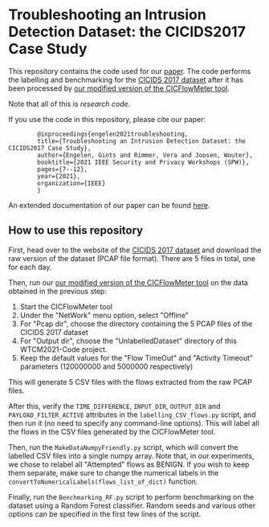 # Troubleshooting an Intrusion Detection Dataset: the CICIDS2017 Case Study

This repository contains the code used for our [paper](https://downloads.distrinet-research.be/WTMC2021/Resources/wtmc2021_Engelen_Troubleshooting.pdf). 
The code performs the labelling and benchmarking for the [CICIDS 2017 dataset](https://www.unb.ca/cic/datasets/ids-2017.html)
 after it has been processed by [our modified version of the CICFlowMeter tool](https://github.com/GintsEngelen/CICFlowMeter). 

Note that all of this is *research code*.

If you use the code in this repository, please cite our paper:

            @inproceedings{engelen2021troubleshooting,
            title={Troubleshooting an Intrusion Detection Dataset: the CICIDS2017 Case Study},
            author={Engelen, Gints and Rimmer, Vera and Joosen, Wouter},
            booktitle={2021 IEEE Security and Privacy Workshops (SPW)},
            pages={7--12},
            year={2021},
            organization={IEEE}
            }

An extended documentation of our paper can be found [here](https://downloads.distrinet-research.be/WTMC2021/).

## How to use this repository

First, head over to the website of the [CICIDS 2017 dataset](https://www.unb.ca/cic/datasets/ids-2017.html) and download 
the raw version of the dataset (PCAP file format). There are 5 files in total, one for each day. 

Then, run our [our modified version of the CICFlowMeter tool](https://github.com/GintsEngelen/CICFlowMeter) on the data
obtained in the previous step:
 
1. Start the CICFlowMeter tool
2. Under the "NetWork" menu option, select "Offline"
3. For "Pcap dir", choose the directory containing the 5 PCAP files of the CICIDS 2017 dataset
4. For "Output dir", choose the "UnlabelledDataset" directory of this WTCM2021-Code project.
5. Keep the default values for the "Flow TimeOut" and "Activity Timeout" parameters (120000000 and 5000000 respectively)

This will generate 5 CSV files with the flows extracted from the raw PCAP files. 

After this, verify the `TIME_DIFFERENCE`, `INPUT_DIR`, `OUTPUT_DIR` and `PAYLOAD_FILTER_ACTIVE` attributes in the 
`labelling_CSV_flows.py` script, and then run it (no need to specify any command-line options). This will label all the 
flows in the CSV files generated by the CICFlowMeter tool.

Then, run the `MakeDataNumpyFriendly.py` script, which will convert the labelled CSV files into a single numpy array. 
Note that, in our experiments, we chose to relabel all "Attempted" flows as BENIGN. If you wish to keep them separate, 
make sure to change the numerical labels in the `convertToNumericalLabels(flows_list_of_dict)` function.

Finally, run the `Benchmarking_RF.py` script to perform benchmarking on the dataset using a Random Forest classifier. 
Random seeds and various other options can be specified in the first few lines of the script. 